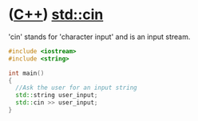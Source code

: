 # ([C++](Cpp.md)) [std::cin](CppStdCin.md)

'cin' stands for 'character input' and is an input stream.

```c++
#include <iostream>
#include <string>

int main()
{
  //Ask the user for an input string
  std::string user_input;
  std::cin >> user_input;
}
```
